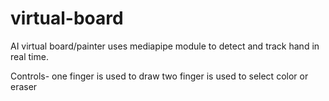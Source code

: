 # virtual-board

AI virtual board/painter uses mediapipe module to detect and track hand in real time.

Controls-
one finger is used to draw 
two finger is used to select color or eraser
